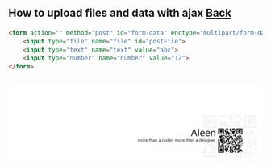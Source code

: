 ## How to upload files and data with ajax [Back](./qa.md)

```html
<form action="" method="post" id="form-data" enctype="multipart/form-data">
    <input type="file" name="file" id="postFile">
    <input type="text" name="text" value="abc">
    <input type="number" name="number" value="12">
</form>
```

```js

```

<a href="http://aleen42.github.io/" target="_blank" ><img src="./../pic/tail.gif"></a>
